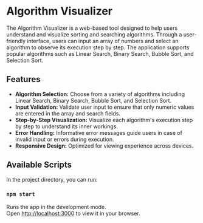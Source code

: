 # Algorithm Visualizer

The Algorithm Visualizer is a web-based tool designed to help users understand and visualize sorting and searching algorithms. Through a user-friendly interface, users can input an array of numbers and select an algorithm to observe its execution step by step. The application supports popular algorithms such as Linear Search, Binary Search, Bubble Sort, and Selection Sort.

## Features

- **Algorithm Selection:** Choose from a variety of algorithms including Linear Search, Binary Search, Bubble Sort, and Selection Sort.
- **Input Validation:** Validate user input to ensure that only numeric values are entered in the array and search fields.
- **Step-by-Step Visualization:** Visualize each algorithm's execution step by step to understand its inner workings.
- **Error Handling:** Informative error messages guide users in case of invalid input or errors during execution.
- **Responsive Design:** Optimized for viewing experience across devices.

## Available Scripts

In the project directory, you can run:

### `npm start`

Runs the app in the development mode.\
Open [http://localhost:3000](http://localhost:3000) to view it in your browser.
